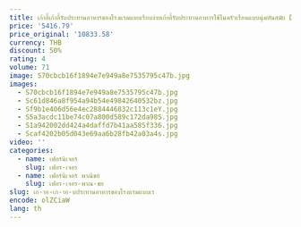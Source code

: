 ```yaml
---
title: เก้าอี้เก้าอี้รับประทานอาหารของโรงแรมแบบเรียบง่ายเก้าอี้รับประทานอาหารใช้ในครัวเรือนแบบนุ่มทันสมัย DC-323 perabot rumah ของ Cadeira
price: '5416.79'
price_original: '10833.58'
currency: THB
discount: 50%
rating: 4
volume: 71
image: S70cbcb16f1894e7e949a8e7535795c47b.jpg
images:
  - S70cbcb16f1894e7e949a8e7535795c47b.jpg
  - Sc61d846a8f954a94b54e49842640532bz.jpg
  - Sf9b1e406d56e4ec2884446832c113c1eY.jpg
  - S5a3acdc11be74c07a800d589c172da98S.jpg
  - S1a942002dd424a4daffd7b41aa585f336.jpg
  - Scaf4202b05d043e69aa6b28fb42a03a4s.jpg
video: ''
categories:
  - name: เฟอร์นิเจอร์
    slug: เฟอร-เจอร
  - name: เฟอร์นิเจอร์ พาณิชย์
    slug: เฟอร-เจอร-พาณ-ชย
slug: เก-าอ-เก-าอ-บประทานอาหารของโรงแรมแบบเร
encode: olZCiaW
lang: th
---
```

  